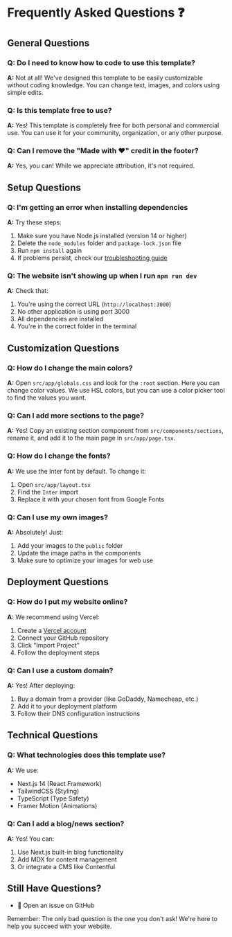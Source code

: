 # Frequently Asked Questions ❓

## General Questions

### Q: Do I need to know how to code to use this template?
**A:** Not at all! We've designed this template to be easily customizable without coding knowledge. You can change text, images, and colors using simple edits.

### Q: Is this template free to use?
**A:** Yes! This template is completely free for both personal and commercial use. You can use it for your community, organization, or any other purpose.

### Q: Can I remove the "Made with ❤️" credit in the footer?
**A:** Yes, you can! While we appreciate attribution, it's not required.

## Setup Questions

### Q: I'm getting an error when installing dependencies
**A:** Try these steps:
1. Make sure you have Node.js installed (version 14 or higher)
2. Delete the `node_modules` folder and `package-lock.json` file
3. Run `npm install` again
4. If problems persist, check our [troubleshooting guide](./TROUBLESHOOTING.md)

### Q: The website isn't showing up when I run `npm run dev`
**A:** Check that:
1. You're using the correct URL (`http://localhost:3000`)
2. No other application is using port 3000
3. All dependencies are installed
4. You're in the correct folder in the terminal

## Customization Questions

### Q: How do I change the main colors?
**A:** Open `src/app/globals.css` and look for the `:root` section. Here you can change color values. We use HSL colors, but you can use a color picker tool to find the values you want.

### Q: Can I add more sections to the page?
**A:** Yes! Copy an existing section component from `src/components/sections`, rename it, and add it to the main page in `src/app/page.tsx`.

### Q: How do I change the fonts?
**A:** We use the Inter font by default. To change it:
1. Open `src/app/layout.tsx`
2. Find the `Inter` import
3. Replace it with your chosen font from Google Fonts

### Q: Can I use my own images?
**A:** Absolutely! Just:
1. Add your images to the `public` folder
2. Update the image paths in the components
3. Make sure to optimize your images for web use

## Deployment Questions

### Q: How do I put my website online?
**A:** We recommend using Vercel:
1. Create a [Vercel account](https://vercel.com)
2. Connect your GitHub repository
3. Click "Import Project"
4. Follow the deployment steps

### Q: Can I use a custom domain?
**A:** Yes! After deploying:
1. Buy a domain from a provider (like GoDaddy, Namecheap, etc.)
2. Add it to your deployment platform
3. Follow their DNS configuration instructions

## Technical Questions

### Q: What technologies does this template use?
**A:** We use:
- Next.js 14 (React Framework)
- TailwindCSS (Styling)
- TypeScript (Type Safety)
- Framer Motion (Animations)

### Q: Can I add a blog/news section?
**A:** Yes! You can:
1. Use Next.js built-in blog functionality
2. Add MDX for content management
3. Or integrate a CMS like Contentful

## Still Have Questions?

- 🐛 Open an issue on GitHub

Remember: The only bad question is the one you don't ask! We're here to help you succeed with your website. 